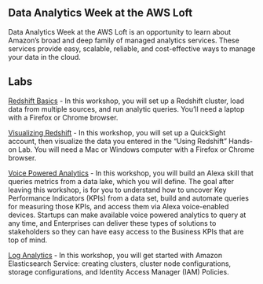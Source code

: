 ## Data Analytics Week at the AWS Loft

Data Analytics Week at the AWS Loft is an opportunity to learn about Amazon’s broad and deep family of managed analytics services. These services provide easy, scalable, reliable, and cost-effective ways to manage your data in the cloud.

## Labs

[Redshift Basics](https://github.com/wrbaldwin/da-week/blob/master/Labs/Redshift-Basics.md) - 
In this workshop, you will set up a Redshift cluster, load data from multiple sources, and run analytic queries. You’ll need a laptop with a Firefox or Chrome browser.

[Visualizing Redshift](https://github.com/wrbaldwin/da-week/blob/master/Labs/Visualizing-Redshift.md) - In this workshop, you will set up a QuickSight account, then visualize the data you entered in the “Using Redshift” Hands-on Lab. You will need a Mac or Windows computer with a Firefox or Chrome browser.

[Voice Powered Analytics](https://github.com/awslabs/voice-powered-analytics) - In this workshop, you will build an Alexa skill that queries metrics from a data lake, which you will define. The goal after leaving this workshop, is for you to understand how to uncover Key Performance Indicators (KPIs) from a data set, build and automate queries for measuring those KPIs, and access them via Alexa voice-enabled devices. Startups can make available voice powered analytics to query at any time, and Enterprises can deliver these types of solutions to stakeholders so they can have easy access to the Business KPIs that are top of mind.

[Log Analytics](https://github.com/wrbaldwin/da-week/blob/master/Labs/Log-Analytics.md) - In this workshop, you will get started with Amazon Elasticsearch Service: creating clusters, cluster node configurations, storage configurations, and Identity Access Manager (IAM) Policies.
